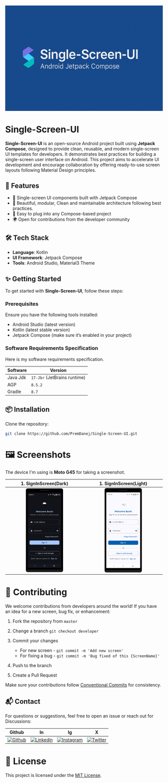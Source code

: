 ![Single-Screen-UI-Template-Preview](images/Single-Screen-UI-Social-Preview.png)

# Single-Screen-UI

**Single-Screen-UI** is an open-source Android project built using **Jetpack Compose**, designed to provide clean, reusable, and modern single-screen UI templates for developers. It demonstrates best practices for building a single-screen user interface on Android. This project aims to accelerate UI development and encourage collaboration by offering ready-to-use screen layouts following Material Design principles.

## 🚀 Features

- 📱 Single-screen UI components built with Jetpack Compose
- 🎨 Beautiful, modular, Clean and maintainable architecture following best practices.
- 🧩 Easy to plug into any Compose-based project
- 🌍 Open for contributions from the developer community


## 🛠️ Tech Stack

- **Language**: Kotlin
- **UI Framework**: Jetpack Compose
- **Tools**: Android Studio, Material3 Theme

## ✨ Getting Started

To get started with **Single-Screen-UI**, follow these steps:

### Prerequisites

Ensure you have the following tools installed:

- Android Studio (latest version)
- Kotlin (latest stable version)
- Jetpack Compose (make sure it’s enabled in your project)

### Software Requirements Specification

Here is my software requirements specification.

| Software | Version                      |
|----------|------------------------------|
| Java Jdk | `17-Jbr` (JetBrains runtime) |
| AGP      | `8.5.2`                      |
| Gradle   | `8.7`                        |

## 📦 Installation

Clone the repository:

```bash
git clone https://github.com/PremDanej/Single-Screen-UI.git
```

# 🖼️ Screenshots
The device I'm using is **Moto G45** for taking a screenshot.

|                                1. SignInScreen(Dark)                                 |                                 1. SignInScreen(Light)                                 |
|:------------------------------------------------------------------------------------:|:--------------------------------------------------------------------------------------:|
| <img src="images/1.%20SignInScreen_Dark.png" width="50%" alt="1. SignInScreen Dark"> | <img src="images/1.%20SignInScreen_Light.png" width="50%" alt="1. SignInScreen Light"> |

# 🤝 Contributing

We welcome contributions from developers around the world! If you have an idea for a new screen, bug fix, or enhancement:

1. Fork the repository from `master`

2. Change a branch `git checkout developer`

3. Commit your changes
    - For new screen - `git commit -m 'Add new screen'`
    - For fixing a bug - `git commit -m 'Bug fixed of this {ScreenName}'`

4. Push to the branch

5. Create a Pull Request

Make sure your contributions follow [Conventional Commits](https://www.conventionalcommits.org/en/v1.0.0/) for consistency.

## 📬 Contact

For questions or suggestions, feel free to open an issue or reach out for Discussions:

| Github                                                                           | In                                                                                             | Ig                                                                                           | X                                                                                |
|----------------------------------------------------------------------------------|------------------------------------------------------------------------------------------------|----------------------------------------------------------------------------------------------|----------------------------------------------------------------------------------|
| [![Github](https://skillicons.dev/icons?i=github)](https://github.com/PremDanej) | [![Linkedin](https://skillicons.dev/icons?i=linkedin)](https://www.linkedin.com/in/prem-danej) | [![Instagram](https://skillicons.dev/icons?i=instagram)](https://www.instagram.com/prem_dnj) | [![Twitter](https://skillicons.dev/icons?i=twitter)](https://www.x.com/prem_dnj) |

# 📄 License

This project is licensed under the [MIT License](LICENSE.md).